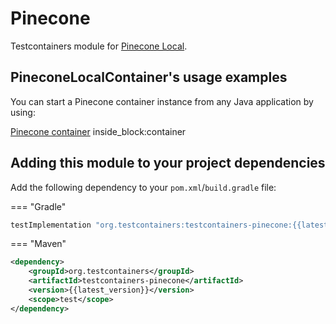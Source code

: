 # Pinecone

Testcontainers module for [Pinecone Local](https://github.com/orgs/pinecone-io/packages/container/package/pinecone-local).

## PineconeLocalContainer's usage examples

You can start a Pinecone container instance from any Java application by using:

<!--codeinclude-->
[Pinecone container](../../modules/pinecone/src/test/java/org/testcontainers/pinecone/PineconeLocalContainerTest.java) inside_block:container
<!--/codeinclude-->

## Adding this module to your project dependencies

Add the following dependency to your `pom.xml`/`build.gradle` file:

=== "Gradle"
```groovy
testImplementation "org.testcontainers:testcontainers-pinecone:{{latest_version}}"
```

=== "Maven"
```xml
<dependency>
    <groupId>org.testcontainers</groupId>
    <artifactId>testcontainers-pinecone</artifactId>
    <version>{{latest_version}}</version>
    <scope>test</scope>
</dependency>
```

